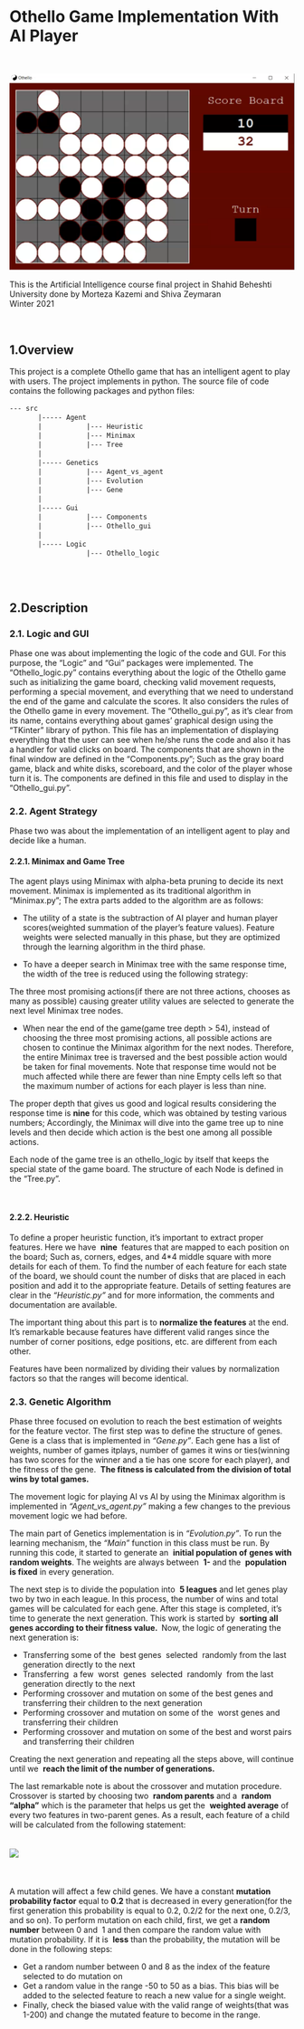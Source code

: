 # Othello Game Implementation With AI Player  
<br/>

![Image](https://github.com/Morteza-Kazemi/Othello-AI-player/blob/main/Othello.png)

This is the Artificial Intelligence course final project in Shahid Beheshti University done by Morteza Kazemi and Shiva Zeymaran  
Winter 2021


<br/>

## 1.Overview


This project is a complete Othello game that has an intelligent agent to
play with users. The project ​implements in python. The source file of
code contains the following packages and python files:

```
--- src
       |----- Agent
       |           |--- Heuristic
       |           |--- Minimax
       |           |--- Tree
       |
       |----- Genetics
       |           |--- Agent_vs_agent
       |           |--- Evolution
       |           |--- Gene
       |
       |----- Gui
       |           |--- Components
       |           |--- Othello_gui
       |
       |----- Logic
                   |--- Othello_logic
       
```

<br/>

## 2.Description

### 2.1. Logic and GUI

Phase one was about implementing the logic of the code and GUI. For
this purpose, the “Logic” and “Gui” packages were implemented.
The “Othello_logic.py” contains everything about the logic of the Othello
game such as initializing the game board, checking valid movement
requests, performing a special movement, and everything that we need to
understand the end of the game ​and calculate the scores​. It also considers
the rules of the Othello game in every movement.
The “Othello_gui.py”, as it’s clear from its name, contains everything
about games’ graphical design using the “TKinter” library of python. This
file has an implementation of displaying everything that the user can see
when he/she runs the code and also it has a handler for valid clicks on
board. The components that are shown in the final window are defined
in the “Components.py”; Such as the gray board game, black and white
disks, scoreboard, and the color of the player ​whose turn it is​. The
components are defined in this file and used to display in the
“Othello_gui.py”.

### 2.2. Agent Strategy

Phase two was about the implementation of an intelligent agent to play
and decide like a human.


#### 2.2.1. Minimax and Game Tree

The agent plays using Minimax with alpha-beta pruning to decide
its next movement. Minimax is implemented as its traditional
algorithm in “Minimax.py”; The extra parts added to the algorithm
are as follows:

- The utility of a state is the subtraction of AI player and human player scores(weighted summation of the player’s feature values).
Feature weights were selected manually in this phase, but they are optimized through the learning
algorithm in the third phase.

- To have a deeper search in Minimax tree with the same
response time, the width of the tree is reduced using the
following strategy:

The three most promising actions(if there are not three
actions, chooses as many as possible) causing greater utility
values are selected to generate the next level Minimax tree
nodes.

- When near the end of the game(game tree depth > 54),
instead of choosing the three most promising actions, all
possible actions are chosen to continue the Minimax
algorithm for the next nodes. Therefore, the entire Minimax
tree is traversed and the best possible action would be taken
for final movements.
Note that response time would not be much affected while
there are fewer than nine Empty cells left so that the
maximum number of actions for each player is less than nine.




The proper depth that gives us good and logical results considering
the response time is **nine** for this code, which was obtained by
testing various numbers; Accordingly, the Minimax will dive into
the game tree up to nine levels and then decide which action is the
best one among all possible actions.


Each node of the game tree is an othello_logic by itself that keeps
the special state of the game board. The structure of each Node is
defined in the “Tree.py”.


<br/>

#### 2.2.2. Heuristic

To define a proper heuristic function, it’s important to extract
proper features. Here we have ​ **nine ​** features that are mapped to
each position on the board; Such as, corners, edges, and 4\*4 middle
square with more details for each of them. To find the number of
each feature for each state of the board, we should count the
number of disks that are placed in each position and add it to the
appropriate feature. Details of setting features are clear in the
*“Heuristic.py”* and for more information, the comments and
documentation are available.


The important thing about this part is to **normalize the features**
at the end. It’s remarkable because features have different valid
ranges since the number of corner positions, edge positions, etc. are
different from each other.

Features have been normalized by dividing their values by
normalization factors so that the ranges will become identical.


### 2.3. Genetic Algorithm

Phase three focused on evolution to reach the best estimation of weights
for the feature vector. The first step was to define the structure of genes.
Gene ​is a class that is implemented in *“Gene.py”*. Each gene has a list of
weights, number of games it ​plays​, number of games it ​wins ​or
ties(winning has two scores for the winner and a tie has one score for
each player), and the fitness of the gene. ​ **The fitness is calculated from**
**the division of total wins ​by​ total games.**

The movement logic for playing AI vs AI by using the Minimax
algorithm is implemented in *“Agent_vs_agent.py”* making a few changes
to the previous movement logic we had before.

The main part of Genetics implementation is in *“Evolution.py”*. To run
the learning mechanism, the *“Main”* function in this class must be run.
By running this code, it started to generate an ​ **initial population of**
**genes with random weights​**. The weights are always between ​ **1-**
and the ​ **population is fixed​** in every generation.

The next step is to divide the population into ​ **5  leagues** and let genes
play two by two in each league. In this process, the number of wins and
total games will be calculated for each gene. After this stage is completed,
it’s time to generate the next generation. This work is started by ​ **sorting**
**all genes according to their fitness value. ​** Now, the logic of generating
the next generation is:

- Transferring some of the ​ best genes ​ selected ​ randomly from the
last generation directly to the next
- Transferring ​ a few ​ worst ​ genes ​ selected ​ randomly ​ from the last
generation directly to the next
- Performing crossover and mutation on some of the best genes and
transferring their children to the next generation
- Performing crossover and mutation on some of the ​ worst genes
and transferring their children
- Performing crossover and mutation on some of the best and
worst​ ​ pairs ​ and transferring their children



Creating the next generation and repeating all the steps above, will
continue until we ​ **reach the limit of the number of generations.**

The last remarkable note is about the crossover and mutation procedure.
Crossover is started ​by ​choosing two ​ **random parents** and a ​ **random**
**“alpha”** which is the parameter that helps us get the ​ **weighted average**
of every two features in two-parent genes. As a result, each feature of a
child will be calculated from the following statement:  
<br/>  
<img src="https://render.githubusercontent.com/render/math?math=child Feature = F_{child} = floor(\alpha*F_{parent1} \space plus \space (1-\alpha)*F_{parent2})">
<br/>  
<br/>  

A mutation will affect a few child genes. We have a ​constant ​ **mutation**
**probability factor** ​equal to ​ **0.2** that is decreased in every generation(for
the first generation this probability is equal to 0.2, 0.2/2 for the next
one, 0.2/3, and so on). To perform mutation ​on ​each child, first, we get
a **random number** between  0  ​and ​ 1  and then compare the random
value with mutation probability. If it is ​ **less** than the probability, the
mutation will be done in the following steps:

- Get a random number between  0  and  8  as the index of the feature
selected to do mutation on
- Get a random value in the range -50 to  50  as a bias. This bias will
be added to the selected feature to reach a new value for a single
weight.
- Finally, check the biased value with the valid range of weights(that
was 1-200) and change the mutated feature to become in the
range.
